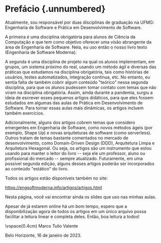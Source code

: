 

# Prefácio {.unnumbered}

Atualmente, sou responsável por duas disciplinas de graduação 
na UFMG: Engenharia de Software e Prática em Desenvolvimento de Software. 

A primeira é uma disciplina obrigatória para alunos de Ciência da 
Computação e que tem como objetivo oferecer uma visão abrangente da 
área de Engenharia de Software. Nela, eu uso então o nosso livro texto 
(Engenharia de Software Moderna).

A segunda é uma disciplina de projeto na qual os alunos implementam, 
em grupos, um sistema próximo do real, usando um método ágil e diversas 
das práticas que estudamos na disciplina obrigatória, tais como histórias 
de usuários, testes automatizados, integração contínua, etc. No entanto, 
eu sentia falta de também cobrir algum conteúdo "teórico" nessa segunda disciplina, 
para que os alunos pudessem tomar contato com temas que não viram 
na disciplina obrigatória. Assim, ainda durante a pandemia, surgiu a ideia 
de escrever esses pequenos artigos didáticos, para que eles fossem estudados
em algumas das aulas de Prática em Desenvolvimento de Software. 
Para tornar essas aulas mais dinâmicas, os artigos incluem também 
exercícios.

Adicionalmente, alguns dos artigos cobrem temas que considero 
emergentes em Engenharia de Software, como novos métodos ágeis 
(por exemplo, Shape Up) e novas arquiteturas de software (como 
serverless). Outros tratam de temas bastante comentados no mercado 
de desenvolvimento, como Domain-Driven Design (DDD), Arquitetura 
Limpa e Arquitetura Hexagonal. Ou seja, os artigos são um instrumento 
que estou usando para manter o leitor do livro -- seja ele um 
professor, aluno ou profissional do mercado -- sempre atualizado. 
Futuramente, em uma possível segunda edição, alguns desses artigos 
poderão ser incorporados ao conteúdo "estático" do livro.

Todos os artigos estão disponíveis também no site:

https://engsoftmoderna.info/artigos/artigos.html

Nesta página, você vai encontrar ainda os slides 
que uso nas minhas aulas.

Apesar de já estarem online há um bom tempo, espero que a 
disponibilização agora de todos os artigos em um único arquivo 
possa facilitar a leitura linear e completa deles. Então, boa 
leitura a todos!


\vspace{0.4cm}
Marco Tulio Valente

Belo Horizonte, 16 de janeiro de 2023.



